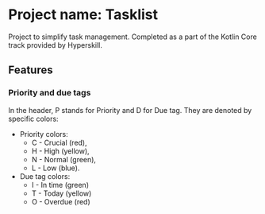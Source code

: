 # Project name: Tasklist
Project to simplify task management. 
Completed as a part of the Kotlin Core track provided by Hyperskill.
## Features
### Priority and due tags
In the header, P stands for Priority and D for Due tag. 
They are denoted by specific colors:
- Priority colors:
  - C - Crucial (red),
  - H - High (yellow),
  - N - Normal (green),
  - L - Low (blue).
- Due tag colors:
  - I - In time (green)
  - T - Today (yellow)
  - O - Overdue (red)
